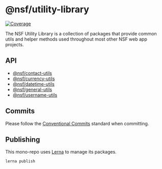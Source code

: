 @nsf/utility-library
===================================================

[![Coverage](https://sonarqube.nsf.gov/api/project_badges/measure?project=nsf-js-utility-library&metric=coverage)](https://sonarqube.nsf.gov/dashboard?id=nsf-js-utility-library)

The NSF Utility Library is a collection of packages that provide common utils and helper methods used throughout most 
other NSF web app projects.


API
---------------------------------------------------

- [@nsf/contact-utils](packages/@nsf/contact-utils/docs/README.md)
- [@nsf/currency-utils](packages/@nsf/currency-utils/docs/README.md)
- [@nsf/datetime-utils](packages/@nsf/datetime-utils/docs/README.md)
- [@nsf/general-utils](packages/@nsf/general-utils/docs/README.md)
- [@nsf/username-utils](packages/@nsf/username-utils/docs/README.md)


Commits
---------------------------------------------------
Please follow the [Conventional Commits](https://www.conventionalcommits.org/en/v1.0.0/) standard when committing. 


Publishing
---------------------------------------------------

This mono-repo uses [Lerna](https://github.com/lerna/lerna) to manage its packages.

```bash
lerna publish
```
